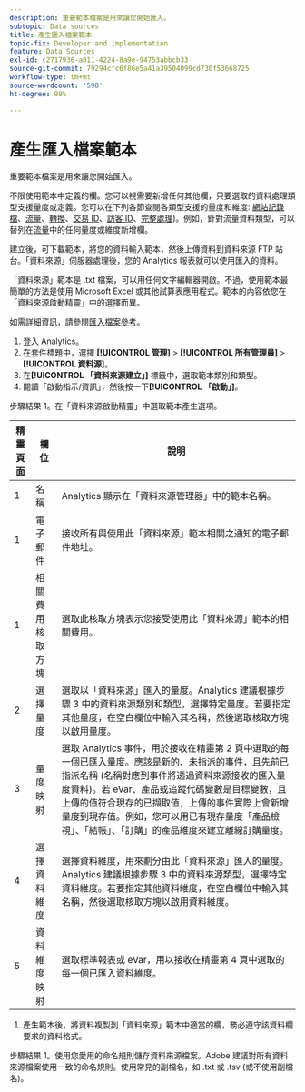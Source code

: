 ```yaml
---
description: 重要範本檔案是用來讓您開始匯入。
subtopic: Data sources
title: 產生匯入檔案範本
topic-fix: Developer and implementation
feature: Data Sources
exl-id: c2717936-a011-4224-8a9e-94753abbcb33
source-git-commit: 79294cfc6f86e5a41a39504099cd730f53668725
workflow-type: tm+mt
source-wordcount: '598'
ht-degree: 98%

---
```


# 產生匯入檔案範本

重要範本檔案是用來讓您開始匯入。

不限使用範本中定義的欄。您可以視需要新增任何其他欄，只要選取的資料處理類型支援量度或定義。您可以在下列各節查閱各類型支援的量度和維度:  [網站記錄檔](/help/import/c-data-sources/c-datasrc-types/datasrc-web-log.md)、[流量](/help/import/c-data-sources/c-datasrc-types/datasrc-traffic.md)、[轉換](/help/import/c-data-sources/c-datasrc-types/datasrc-conversion.md)、[交易 ID](/help/import/c-data-sources/c-datasrc-types/datasrc-transactionid.md)、[訪客 ID](/help/import/c-data-sources/c-datasrc-types/datasrc-visitorid.md)、[完整處理](/help/import/c-data-sources/c-datasrc-types/datasrc-full-processing.md))。例如，針對流量資料類型，可以替列在[流量](/help/import/c-data-sources/c-datasrc-types/datasrc-traffic.md)中的任何量度或維度新增欄。

建立後，可下載範本，將您的資料輸入範本，然後上傳資料到資料來源 FTP 站台。「資料來源」伺服器處理後，您的 Analytics 報表就可以使用匯入的資料。

「資料來源」範本是 .txt 檔案，可以用任何文字編輯器開啟。不過，使用範本最簡單的方法是使用 Microsoft Excel 或其他試算表應用程式。範本的內容依您在「資料來源啟動精靈」中的選擇而異。

如需詳細資訊，請參閱[匯入檔案參考](/help/import/c-data-sources/datasrc-template/datasrc-import-file-reference.md)。

1. 登入 Analytics。
1. 在套件標題中，選擇 **[!UICONTROL 管理]** > **[!UICONTROL 所有管理員]** > **[!UICONTROL 資料源]**。
1. 在&#x200B;**[!UICONTROL 「資料來源建立」]** 標籤中，選取範本類別和類型。
1.  閱讀「啟動指示/資訊」，然後按一下&#x200B;**[!UICONTROL 「啟動」]**。

   步驟結果 1。在「資料來源啟動精靈」中選取範本產生選項。

   | 精靈頁面 | 欄位 | 說明 |
   |--- |--- |--- |
   | 1 | 名稱 | Analytics 顯示在「資料來源管理器」中的範本名稱。 |
   | 1 | 電子郵件 | 接收所有與使用此「資料來源」範本相關之通知的電子郵件地址。 |
   | 1 | 相關費用核取方塊 | 選取此核取方塊表示您接受使用此「資料來源」範本的相關費用。 |
   | 2 | 選擇量度 | 選取以「資料來源」匯入的量度。Analytics 建議根據步驟 3 中的資料來源類別和類型，選擇特定量度。若要指定其他量度，在空白欄位中輸入其名稱，然後選取核取方塊以啟用量度。 |
   | 3 | 量度映射 | 選取 Analytics 事件，用於接收在精靈第 2 頁中選取的每一個已匯入量度。應該是新的、未指派的事件，且先前已指派名稱 (名稱對應到事件將透過資料來源接收的匯入量度資料)。若 eVar、產品或追蹤代碼變數是目標變數，且上傳的值符合現存的已擷取值，上傳的事件實際上會新增量度到現存值。例如，您可以用已有現存量度「產品檢視」、「結帳」、「訂購」的產品維度來建立離線訂購量度。 |
   | 4 | 選擇資料維度 | 選擇資料維度，用來劃分由此「資料來源」匯入的量度。Analytics 建議根據步驟 3 中的資料來源類型，選擇特定資料維度。若要指定其他資料維度，在空白欄位中輸入其名稱，然後選取核取方塊以啟用資料維度。 |
   | 5 | 資料維度映射 | 選取標準報表或 eVar，用以接收在精靈第 4 頁中選取的每一個已匯入資料維度。 |

1.  產生範本後，將資料複製到「資料來源」範本中適當的欄，務必遵守該資料欄要求的資料格式。

   步驟結果 1。使用您愛用的命名規則儲存資料來源檔案。Adobe 建議對所有資料來源檔案使用一致的命名規則。使用常見的副檔名，如 .txt 或 .tsv (或不使用副檔名)。
